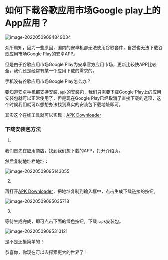 # 如何下载谷歌应用市场Google play上的App应用？

![image-20220509094849034](https://pic.shejibiji.com/i/2022/05/09/627873010f67c.png)

众所周知，因为一些原因，国内的安卓机都无法使用谷歌套件，自然也无法下载谷歌应用市场Google Play的安卓APP。

但是由于谷歌应用市场Google Play为安卓官方应用市场，更新比较快APP比较全，我们还是经常有某一个应用下载的需求的。

手机没有谷歌应用市场Google Play怎么办？

要知道安卓手机都支持安装`.apk`的安装包，我们只需要下载Google Play上的应用安装包就可以正常使用了，但是现在Google Play已经取消了直接下载的选项，这个时候我们就可以想想办法找到真实的安装包下载地址即可。

其实这个在线工具就可以实现：[APK Downloader](https://apps.evozi.com/apk-downloader/)

### 下载安装包方法

1.

我们首先在应用商店，找到我们想下载的APP，打开介绍页。

然后复制地址栏地址：

![image-20220509095143055](https://pic.shejibiji.com/i/2022/05/09/627873aeac406.png)

2.

再打开[APK Downloader](https://apps.evozi.com/apk-downloader/)，把地址复制到输入框中，点击生成下载链接的按钮。

![image-20220509095035718](https://pic.shejibiji.com/i/2022/05/09/6278736b4dbb4.png)

3.

等待生成完成，即可点击下面的绿色按钮，下载`.apk`安装包。

![image-20220509095313121](https://pic.shejibiji.com/i/2022/05/09/62787408b02c2.png)

是不是还挺简单的！

恭喜你，你现在可以去探索更大的世界了！